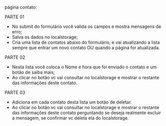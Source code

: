 
página contato:

PARTE 01
- No submit do formulário você valida os campos e mostra mensagens de erro;
- Salva os dados no localstorage;
- Cria uma lista de contatos abaixo do formulário, e vai atualizando a lista sempre que entrar um novo contato OU quando a página for atualizada.

PARTE 02
- Nesta lista você coloca o Nome e hora que foi enviado o contato e um botão de saiba mais;
- Ao clicar no botão vc vai consultar no localstorage e mostrar o restante das informações deste contato.

PARTE 03
- Adiciona em cada contato desta lista um botão de deletar.
- Ao clicar no botão vc vai consultar no localstorage e mostrar o restante das informações deste contato perguntando se deseja realmente excluir a mensagem, se confirmar vc deleta ela do localstorage.